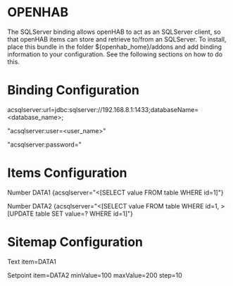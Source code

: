 # OPENHAB

The SQLServer binding allows openHAB to act as an SQLServer client, so that openHAB items can store and retrieve to/from an SQLServer. To install, place this bundle in the folder ${openhab_home}/addons and add binding information to your configuration. See the following sections on how to do this.

# Binding Configuration
acsqlserver:url=jdbc:sqlserver://192.168.8.1:1433;databaseName\=<database_name>;

"acsqlserver:user=<user_name>"

"acsqlserver:password=<password>"

# Items Configuration 
Number DATA1 {acsqlserver="<[SELECT value FROM table WHERE id=1]"}

Number DATA2 {acsqlserver="<[SELECT value FROM table WHERE id=1, >[UPDATE table SET value=? WHERE id=1]"}

# Sitemap Configuration
Text item=DATA1

Setpoint item=DATA2 minValue=100 maxValue=200 step=10
